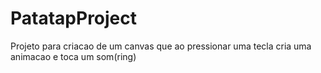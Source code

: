 # PatatapProject

Projeto para criacao de um canvas que ao pressionar uma tecla cria uma animacao e toca um som(ring)
